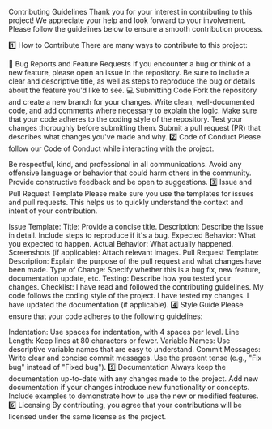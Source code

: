 Contributing Guidelines
Thank you for your interest in contributing to this project! We appreciate your help and look forward to your involvement. Please follow the guidelines below to ensure a smooth contribution process.

1️⃣ How to Contribute
There are many ways to contribute to this project:

📝 Bug Reports and Feature Requests
If you encounter a bug or think of a new feature, please open an issue in the repository.
Be sure to include a clear and descriptive title, as well as steps to reproduce the bug or details about the feature you'd like to see.
💻 Submitting Code
Fork the repository and create a new branch for your changes.
Write clean, well-documented code, and add comments where necessary to explain the logic.
Make sure that your code adheres to the coding style of the repository.
Test your changes thoroughly before submitting them.
Submit a pull request (PR) that describes what changes you've made and why.
2️⃣ Code of Conduct
Please follow our Code of Conduct while interacting with the project.

Be respectful, kind, and professional in all communications.
Avoid any offensive language or behavior that could harm others in the community.
Provide constructive feedback and be open to suggestions.
3️⃣ Issue and Pull Request Template
Please make sure you use the templates for issues and pull requests. This helps us to quickly understand the context and intent of your contribution.

Issue Template:
Title: Provide a concise title.
Description: Describe the issue in detail. Include steps to reproduce if it's a bug.
Expected Behavior: What you expected to happen.
Actual Behavior: What actually happened.
Screenshots (if applicable): Attach relevant images.
Pull Request Template:
Description: Explain the purpose of the pull request and what changes have been made.
Type of Change: Specify whether this is a bug fix, new feature, documentation update, etc.
Testing: Describe how you tested your changes.
Checklist:
 I have read and followed the contributing guidelines.
 My code follows the coding style of the project.
 I have tested my changes.
 I have updated the documentation (if applicable).
4️⃣ Style Guide
Please ensure that your code adheres to the following guidelines:

Indentation: Use spaces for indentation, with 4 spaces per level.
Line Length: Keep lines at 80 characters or fewer.
Variable Names: Use descriptive variable names that are easy to understand.
Commit Messages: Write clear and concise commit messages. Use the present tense (e.g., "Fix bug" instead of "Fixed bug").
5️⃣ Documentation
Always keep the documentation up-to-date with any changes made to the project.
Add new documentation if your changes introduce new functionality or concepts.
Include examples to demonstrate how to use the new or modified features.
6️⃣ Licensing
By contributing, you agree that your contributions will be licensed under the same license as the project.
